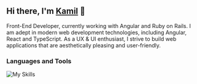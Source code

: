 ## Hi there, I'm [Kamil](https://kamilbielawski.netlify.app) 👋
Front-End Developer, currently working with Angular and Ruby on Rails. I am adept in modern web development technologies, including Angular, React and TypeScript. As a UX & UI enthusiast, I strive to build web applications that are aesthetically pleasing and user-friendly.

### Languages and Tools

![My Skills]([https://skillicons.dev/icons?i=html,css,js,typescript,angular,rxjs,react,scss,bootstrap,git,github,gitlab,firebase,figma,ps,webstorm&perline=8](https://skillicons.dev/icons?i=angular,react,vue,js,typescript,rxjs,rails,sass,tailwindcss,bootstrap,git,github,gitlab,firebase,figma,ps&perline=8))

<!--
**biel4s/biel4s** is a ✨ _special_ ✨ repository because its `README.md` (this file) appears on your GitHub profile.

Here are some ideas to get you started:

- 🔭 I’m currently working on ...
- 🌱 I’m currently learning ...
- 👯 I’m looking to collaborate on ...
- 🤔 I’m looking for help with ...
- 💬 Ask me about ...
- 📫 How to reach me: ...
- 😄 Pronouns: ...
- ⚡ Fun fact: ...
-->
